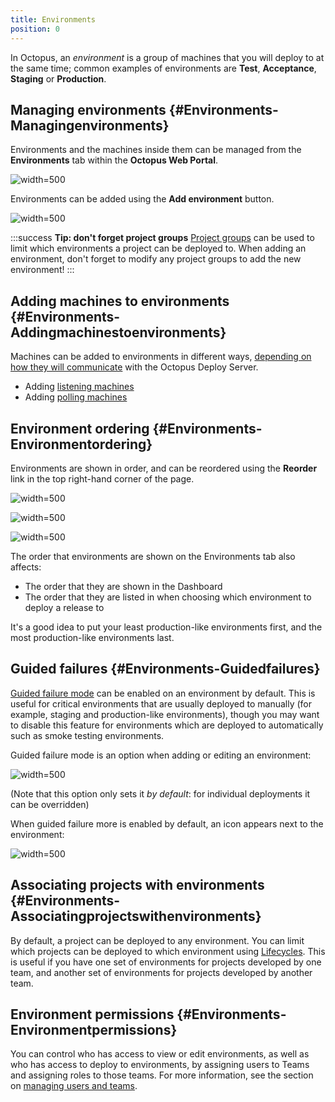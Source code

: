 ```yaml
---
title: Environments
position: 0
---
```


In Octopus, an *environment* is a group of machines that you will deploy to at the same time; common examples of environments are **Test**, **Acceptance**, **Staging** or **Production**.

## Managing environments {#Environments-Managingenvironments}

Environments and the machines inside them can be managed from the **Environments** tab within the **Octopus Web Portal**.

![](/docs/images/3048106/3277884.png "width=500")

Environments can be added using the **Add environment** button.

![](/docs/images/3048106/3277883.png "width=500")

:::success
**Tip: don&#39;t forget project groups**
[Project groups](/docs/key-concepts/project-groups.md) can be used to limit which environments a project can be deployed to. When adding an environment, don't forget to modify any project groups to add the new environment!
:::

## Adding machines to environments {#Environments-Addingmachinestoenvironments}

Machines can be added to environments in different ways, [depending on how they will communicate](/docs/installation/installing-tentacles/index.md) with the Octopus Deploy Server.

- Adding [listening machines](/docs/installation/installing-tentacles/listening-tentacles.md)
- Adding [polling machines](/docs/installation/installing-tentacles/polling-tentacles.md)

## Environment ordering {#Environments-Environmentordering}

Environments are shown in order, and can be reordered using the **Reorder** link in the top right-hand corner of the page.

![](/docs/images/3048106/3277879.png "width=500")

![](/docs/images/3048106/3277882.png "width=500")

![](/docs/images/3048106/3277880.png "width=500")

The order that environments are shown on the Environments tab also affects:

- The order that they are shown in the Dashboard
- The order that they are listed in when choosing which environment to deploy a release to

It's a good idea to put your least production-like environments first, and the most production-like environments last.

## Guided failures {#Environments-Guidedfailures}

[Guided failure mode](/docs/deploying-applications/guided-failures.md) can be enabled on an environment by default. This is useful for critical environments that are usually deployed to manually (for example, staging and production-like environments), though you may want to disable this feature for environments which are deployed to automatically such as smoke testing environments.

Guided failure mode is an option when adding or editing an environment:

![](/docs/images/3048106/3277881.png "width=500")

(Note that this option only sets it *by* *default*: for individual deployments it can be overridden)

When guided failure more is enabled by default, an icon appears next to the environment:

![](/docs/images/3048106/3277878.png "width=500")

## Associating projects with environments {#Environments-Associatingprojectswithenvironments}

By default, a project can be deployed to any environment. You can limit which projects can be deployed to which environment using [Lifecycles](/docs/key-concepts/lifecycles.md). This is useful if you have one set of environments for projects developed by one team, and another set of environments for projects developed by another team.

## Environment permissions {#Environments-Environmentpermissions}

You can control who has access to view or edit environments, as well as who has access to deploy to environments, by assigning users to Teams and assigning roles to those teams. For more information, see the section on [managing users and teams](/docs/administration/managing-users-and-teams/index.md).
